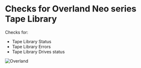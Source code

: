 # Checks for Overland Neo series Tape Library

Checks for:
 - Tape Library Status
 - Tape Library Errors
 - Tape Library Drives status

![Overland](https://raw.githubusercontent.com/allangood/check_mk/master/site_media/overland.jpg "Overland")
